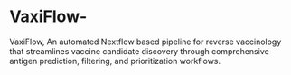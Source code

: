 # VaxiFlow-
VaxiFlow, An automated Nextflow based pipeline for reverse vaccinology that streamlines vaccine candidate discovery through comprehensive antigen prediction, filtering, and prioritization workflows.

